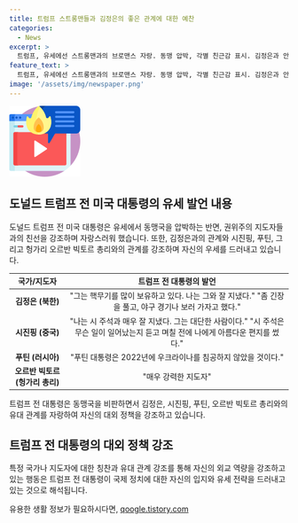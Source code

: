 ```yaml
---
title: 트럼프 스트롱맨들과 김정은의 좋은 관계에 대한 예찬
categories:
  - News
excerpt: >
  트럼프, 유세에선 스트롱맨과의 브로맨스 자랑. 동맹 압박, 각별 친근감 표시. 김정은과 안전한 관계 주장, 중국 시 주석과의 친분 언급. 푸틴, 오르반 총리를 칭찬하며 바이든 비판. 클릭하면 트럼프의 국제정치 의견을 확인하세요! (총 150자)  
feature_text: >
  트럼프, 유세에선 스트롱맨과의 브로맨스 자랑. 동맹 압박, 각별 친근감 표시. 김정은과 안전한 관계 주장, 중국 시 주석과의 친분 언급. 푸틴, 오르반 총리를 칭찬하며 바이든 비판. 클릭하면 트럼프의 국제정치 의견을 확인하세요! (총 150자)  
image: '/assets/img/newspaper.png'
---
```


<p><img src="/assets/img/news.png" alt="rentncar 속보" /></p>

<h2 data-ke-size="size26">도널드 트럼프 전 미국 대통령의 유세 발언 내용</h2>

<p data-ke-size="size16">도널드 트럼프 전 미국 대통령은 유세에서 동맹국을 압박하는 반면, 권위주의 지도자들과의 친선을 강조하며 자랑스러워 했습니다. 또한, 김정은과의 관계와 시진핑, 푸틴, 그리고 헝가리 오르반 빅토르 총리와의 관계를 강조하며 자신의 우세를 드러내고 있습니다.</p>

<table>
    <thead>
        <tr>
            <th style="text-align: center;">국가/지도자</th>
            <th style="text-align: center;">트럼프 전 대통령의 발언</th>
        </tr>
    </thead>
    <tbody>
        <tr>
            <td style="text-align: center;"><b>김정은 (북한)</b></td>
            <td style="text-align: center;">"그는 핵무기를 많이 보유하고 있다. 나는 그와 잘 지냈다." "좀 긴장을 풀고, 야구 경기나 보러 가자고 했다."</td>
        </tr>
        <tr>
            <td style="text-align: center;"><b>시진핑 (중국)</b></td>
            <td style="text-align: center;">"나는 시 주석과 매우 잘 지냈다. 그는 대단한 사람이다." "시 주석은 무슨 일이 일어났는지 듣고 며칠 전에 나에게 아름다운 편지를 썼다."</td>
        </tr>
        <tr>
            <td style="text-align: center;"><b>푸틴 (러시아)</b></td>
            <td style="text-align: center;">"푸틴 대통령은 2022년에 우크라이나를 침공하지 않았을 것이다."</td>
        </tr>
        <tr>
            <td style="text-align: center;"><b>오르반 빅토르 (헝가리 총리)</b></td>
            <td style="text-align: center;">"매우 강력한 지도자"</td>
        </tr>
    </tbody>
</table>

<p data-ke-size="size16">트럼프 전 대통령은 동맹국을 비판하면서 김정은, 시진핑, 푸틴, 오르반 빅토르 총리와의 유대 관계를 자랑하여 자신의 대외 정책을 강조하고 있습니다.</p>

<h2 data-ke-size="size26">트럼프 전 대통령의 대외 정책 강조</h2>

<p data-ke-size="size16">특정 국가나 지도자에 대한 칭찬과 유대 관계 강조를 통해 자신의 외교 역량을 강조하고 있는 행동은 트럼프 전 대통령이 국제 정치에 대한 자신의 입지와 유세 전략을 드러내고 있는 것으로 해석됩니다.</p>
유용한 생활 정보가 필요하시다면, <a href="https://qoogle.tistory.com" rel="dofollow">qoogle.tistory.com</a>



